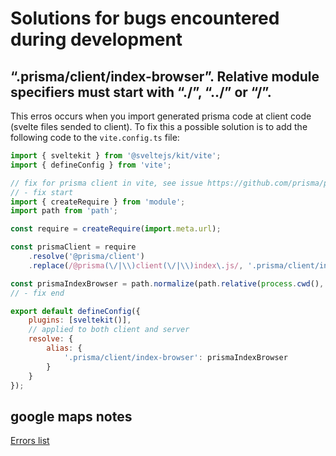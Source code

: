 # Solutions for bugs encountered during development

## “.prisma/client/index-browser”. Relative module specifiers must start with “./”, “../” or “/”.

This erros occurs when you import generated prisma code at client code (svelte files sended to client). To fix this a possible solution is to add the following code to the `vite.config.ts` file:

```js
import { sveltekit } from '@sveltejs/kit/vite';
import { defineConfig } from 'vite';

// fix for prisma client in vite, see issue https://github.com/prisma/prisma/issues/12504
// - fix start
import { createRequire } from 'module';
import path from 'path';

const require = createRequire(import.meta.url);

const prismaClient = require
    .resolve('@prisma/client')
    .replace(/@prisma(\/|\\)client(\/|\\)index\.js/, '.prisma/client/index-browser.js');

const prismaIndexBrowser = path.normalize(path.relative(process.cwd(), prismaClient));
// - fix end

export default defineConfig({
    plugins: [sveltekit()],
    // applied to both client and server
    resolve: {
        alias: {
            '.prisma/client/index-browser': prismaIndexBrowser
        }
    }
});
```

## google maps notes

[Errors list](https://developers.google.com/maps/documentation/javascript/error-messages)
